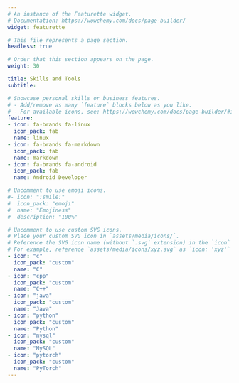 ```yaml
---
# An instance of the Featurette widget.
# Documentation: https://wowchemy.com/docs/page-builder/
widget: featurette

# This file represents a page section.
headless: true

# Order that this section appears on the page.
weight: 30

title: Skills and Tools
subtitle:

# Showcase personal skills or business features.
# - Add/remove as many `feature` blocks below as you like.
# - For available icons, see: https://wowchemy.com/docs/page-builder/#icons
feature:
- icon: fa-brands fa-linux
  icon_pack: fab
  name: linux
- icon: fa-brands fa-markdown
  icon_pack: fab
  name: markdown
- icon: fa-brands fa-android
  icon_pack: fab
  name: Android Developer

# Uncomment to use emoji icons.
#- icon: ":smile:"
#  icon_pack: "emoji"
#  name: "Emojiness"
#  description: "100%"  

# Uncomment to use custom SVG icons.
# Place your custom SVG icon in `assets/media/icons/`.
# Reference the SVG icon name (without `.svg` extension) in the `icon` field.
# For example, reference `assets/media/icons/xyz.svg` as `icon: 'xyz'`
- icon: "c"
  icon_pack: "custom"
  name: "C"
- icon: "cpp"
  icon_pack: "custom"
  name: "C++"
- icon: "java"
  icon_pack: "custom"
  name: "Java"
- icon: "python"
  icon_pack: "custom"
  name: "Python"
- icon: "mysql"
  icon_pack: "custom"
  name: "MySQL"
- icon: "pytorch"
  icon_pack: "custom"
  name: "PyTorch"
---
```

